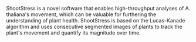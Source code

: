 ShootStress is a novel software that enables high-throughput analyses of A. thaliana's movement, which can be valuable for furthering the understanding of plant health. ShootStress is based on the Lucas-Kanade algorithm and uses consecutive segmented images of plants to track the plant's movement and quantify its magnitude over time.
